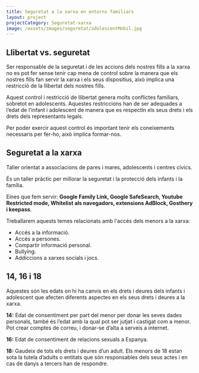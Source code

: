 ```yaml
---
title: Seguretat a la xarxa en entorns familiars
layout: project
projectCategory: Seguretat-xarxa
image: /assets/images/seguretat/adolescentMobil.jpg
---
```


## Llibertat vs. seguretat

Ser responsable de la seguretat i de les accions dels nostres fills a la xarxa no es pot fer sense tenir cap mena de control sobre la manera que els nostres fills fan servir la xarxa i els seus dispositius, això implica una restricció de la llibertat dels nostres fills.

Aquest control i restricció de llibertat genera molts conflictes familiars, sobretot en adolescents. Aquestes restriccions han de ser adequades a l’edat de l’infant i adolescent de manera que es respectin els seus drets i els drets dels representants legals.

Per poder exercir aquest control és important tenir els coneixements necessaris per fer-ho, això implica formar-nos.

## Seguretat a la xarxa

Taller orientat a associacions de pares i mares, adolescents i centres cívics.

És un taller pràctic per millorar la seguretat i la protecció dels infants i la família.

Eines que fem servir: **Google Family Link, Google SafeSearch, Youtube Restricted mode, Whitelist als navegadors, extensions AdBlock, Gosthery i keepass**.

Treballarem aquests temes relacionats amb l'accés dels menors a la xarxa:
- Accés a la informació.
- Accés a persones.
- Compartir informació personal.
- Bullying.
- Addiccions a xarxes socials i jocs.

## 14, 16 i 18

Aquestes són les edats on hi ha canvis en els drets i deures dels infants i adolescent que afecten diferents aspectes en els seus drets i deures a la xarxa.

**14:**  Edat de consentiment per part del menor per donar les seves dades personals, també és l’edat amb la qual pot ser jutjat i castigat com a menor. Pot crear comptes de correu, i donar-se d’alta a serveis a internet.

**16:** Edat de consentiment de relacions sexuals a Espanya.

**18:** Gaudeix de tots els drets i deures d’un adult. Els menors de 18 estan sota la tutela d’adults o entitats que són responsables dels seus actes i en cas de danys a tercers han de respondre.
